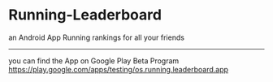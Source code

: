 # Running-Leaderboard
an Android App Running rankings for all your friends

----

you can find the App on Google Play Beta Program
https://play.google.com/apps/testing/os.running.leaderboard.app
